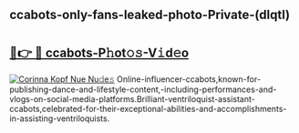 ## ccabots-only-fans​-leaked-photo​-Private-(dlqtl)


# <h2><a href="https://mediaupload.pro?title=ccabots&ref=git">🔗👉 🔴 ccabots-P𝚑ot𝚘𝚜-V𝚒d𝚎o</a></h2>

[![Corinna Kopf Nue Nu𝚍e𝚜](https://i.imgur.com/0qMVB7G.gif)](https://mediaupload.pro?title=ccabots&ref=git)
Online-influencer-ccabots,known-for-publishing-dance-and-lifestyle-content,-including-performances-and-vlogs-on-social-media-platforms.Brilliant-ventriloquist-assistant-ccabots,celebrated-for-their-exceptional-abilities-and-accomplishments-in-assisting-ventriloquists.  